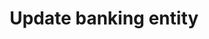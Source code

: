 ---
title: Update banking entity
excerpt: Update banking entity
api:
  file: openapi-external-b2c.yaml
  operationId: UpdateBankingEntity
hidden: false
---